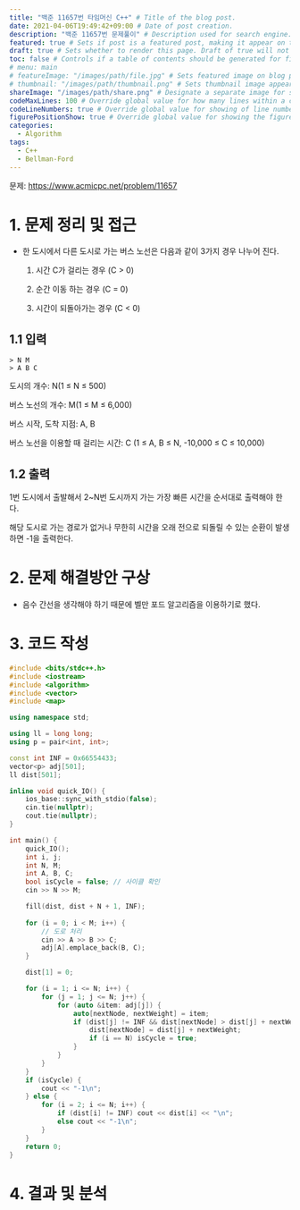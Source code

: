 ```yaml
---
title: "백준 11657번 타임머신 C++" # Title of the blog post.
date: 2021-04-06T19:49:42+09:00 # Date of post creation.
description: "백준 11657번 문제풀이" # Description used for search engine.
featured: true # Sets if post is a featured post, making it appear on the sidebar. A featured post won't be listed on the sidebar if it's the current page
draft: true # Sets whether to render this page. Draft of true will not be rendered.
toc: false # Controls if a table of contents should be generated for first-level links automatically.
# menu: main
# featureImage: "/images/path/file.jpg" # Sets featured image on blog post.
# thumbnail: "/images/path/thumbnail.png" # Sets thumbnail image appearing inside card on homepage.
shareImage: "/images/path/share.png" # Designate a separate image for social media sharing.
codeMaxLines: 100 # Override global value for how many lines within a code block before auto-collapsing.
codeLineNumbers: true # Override global value for showing of line numbers within code block.
figurePositionShow: true # Override global value for showing the figure label.
categories:
  - Algorithm
tags:
  - C++
  - Bellman-Ford
---
```


문제: https://www.acmicpc.net/problem/11657

# 1. 문제 정리 및 접근

- 한 도시에서 다른 도시로 가는 버스 노선은 다음과 같이 3가지 경우 나누어 진다.

  1. 시간 C가 걸리는 경우 (C > 0)

  2. 순간 이동 하는 경우 (C = 0)

  3. 시간이 되돌아가는 경우 (C < 0)

## 1.1 입력

  ```
  > N M
  > A B C
  ```
  도시의 개수: N(1 ≤ N ≤ 500)

  버스 노선의 개수: M(1 ≤ M ≤ 6,000)

  버스 시작, 도착 지점: A, B

  버스 노선을 이용할 때 걸리는 시간: C
  (1 ≤ A, B ≤ N, -10,000 ≤ C ≤ 10,000)

## 1.2 출력

1번 도시에서 출발해서 2~N번 도시까지 가는 가장 빠른 시간을 순서대로 출력해야 한다.

해당 도시로 가는 경로가 없거나 무한히 시간을 오래 전으로 되돌릴 수 있는 순환이 발생하면 -1을 출력한다.


# 2. 문제 해결방안 구상

- 음수 간선을 생각해야 하기 때문에 벨만 포드 알고리즘을 이용하기로 했다.



# 3. 코드 작성

```c++
#include <bits/stdc++.h>
#include <iostream>
#include <algorithm>
#include <vector>
#include <map>

using namespace std;

using ll = long long;
using p = pair<int, int>;

const int INF = 0x66554433;
vector<p> adj[501];
ll dist[501];

inline void quick_IO() {
    ios_base::sync_with_stdio(false);
    cin.tie(nullptr);
    cout.tie(nullptr);
}

int main() {
    quick_IO();
    int i, j;
    int N, M;
    int A, B, C;
    bool isCycle = false; // 사이클 확인
    cin >> N >> M;

    fill(dist, dist + N + 1, INF);
    
    for (i = 0; i < M; i++) {
        // 도로 처리
        cin >> A >> B >> C;
        adj[A].emplace_back(B, C);
    }

    dist[1] = 0;

    for (i = 1; i <= N; i++) {
        for (j = 1; j <= N; j++) {
            for (auto &item: adj[j]) {
                auto[nextNode, nextWeight] = item;
                if (dist[j] != INF && dist[nextNode] > dist[j] + nextWeight) {
                    dist[nextNode] = dist[j] + nextWeight;
                    if (i == N) isCycle = true;
                }
            }
        }
    }
    if (isCycle) {
        cout << "-1\n";
    } else {
        for (i = 2; i <= N; i++) {
            if (dist[i] != INF) cout << dist[i] << "\n";
            else cout << "-1\n";
        }
    }
    return 0;
}
```


# 4. 결과 및 분석

